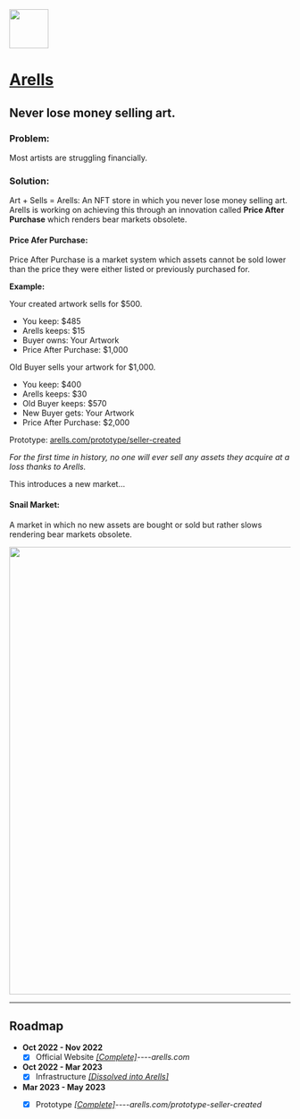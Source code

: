 <img src="https://github.com/Ecare-Exchange/Arells/blob/main/Art/General/Arells-Icon-Ebony.png" width="70px"> 

# [Arells](https://arells.com)
## Never lose money selling art.

### Problem:
Most artists are struggling financially.

### Solution:
Art + Sells = Arells: An NFT store in which you never lose money selling art. Arells is working on achieving this through an innovation called **Price After Purchase** which renders bear markets obsolete.

#### Price Afer Purchase:
Price After Purchase is a market system which assets cannot be sold lower than the price they were either listed or previously purchased for.

**Example:**

Your created artwork sells for $500.

- You keep: $485
- Arells keeps: $15
- Buyer owns: Your Artwork
- Price After Purchase: $1,000

Old Buyer sells your artwork for $1,000.
- You keep: $400
- Arells keeps: $30
- Old Buyer keeps: $570
- New Buyer gets: Your Artwork
- Price After Purchase: $2,000

Prototype: [arells.com/prototype/seller-created](https://arells.com/prototype/seller-created)

*For the first time in history, no one will ever sell any assets they acquire at a loss thanks to Arells.*

This introduces a new market…

#### Snail Market:

A market in which no new assets are bought or sold but rather slows rendering bear markets obsolete.

<img src="https://github.com/Ecare-Exchange/Arells/blob/main/Art/Marketing/BeforeandAfterArells.jpg" width="800px"> 

_______________________________________________________________________

## Roadmap

- **Oct 2022 - Nov 2022**
  - [X] Official Website *[[Complete]](https://arells.com)*----*arells.com* 

- **Oct 2022 - Mar 2023**
   - [X] Infrastructure *[[Dissolved into Arells]](https://github.com/Ecare-Exchange/infrastructure)*

- **Mar 2023 - May 2023**
  - [X] Prototype *[[Complete]](https://arells.com/prototype-seller-created)*----*arells.com/prototype-seller-created*

